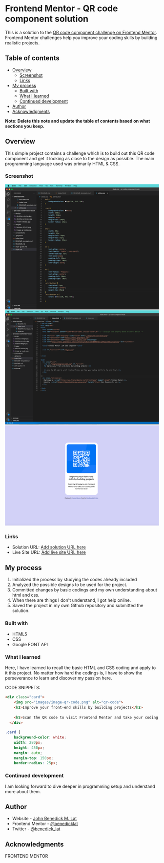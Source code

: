 # Frontend Mentor - QR code component solution

This is a solution to the [QR code component challenge on Frontend Mentor](https://www.frontendmentor.io/challenges/qr-code-component-iux_sIO_H). Frontend Mentor challenges help you improve your coding skills by building realistic projects. 

## Table of contents

- [Overview](#overview)
  - [Screenshot](#screenshot)
  - [Links](#links)
- [My process](#my-process)
  - [Built with](#built-with)
  - [What I learned](#what-i-learned)
  - [Continued development](#continued-development)
- [Author](#author)
- [Acknowledgments](#acknowledgments)

**Note: Delete this note and update the table of contents based on what sections you keep.**

## Overview

This simple project contains a challenge which is to build out this QR code component and get it looking as close to the design as possible.
The main programming language used was primarily HTML & CSS.

### Screenshot

![](/screenshots/Screen%20Shot%202023-03-10%20at%2011.59.13%20AM.png)
![](/screenshots/Screen%20Shot%202023-03-10%20at%2011.59.38%20AM.png)
![](/screenshots/Screen%20Shot%202023-03-10%20at%2011.59.53%20AM.png)

### Links

- Solution URL: [Add solution URL here](https://your-solution-url.com)
- Live Site URL: [Add live site URL here](https://your-live-site-url.com)

## My process

1. Initialized the process by studying the codes already included
2. Analyzed the possible designs to be used for the project.
3. Committed changes by basic codings and my own understanding about html and css.
4. When there are things I don't understand, I got help online.
5. Saved the project in my own Github repository and submitted the solution.

### Built with

- HTML5
- CSS
- Google FONT API


### What I learned

Here, I have learned to recall the basic HTML and CSS coding and apply to it this project. No matter how hard the codings is, I have to
show the perseverance to learn and discover my passion here.

CODE SNIPPETS:

```html
<div class="card">
    <img src="images/image-qr-code.png" alt="qr-code">
    <h2>Improve your front-end skills by building projects</h2>

    <h5>Scan the QR code to visit Frontend Mentor and take your coding skills to the next level</h5>
  </div>
```
```css
.card {
    background-color: white;
    width: 280px;
    height: 450px;
    margin: auto;
    margin-top: 150px;
    border-radius: 25px;
```


### Continued development

I am looking forward to dive deeper in programming setup and understand more about them.


## Author

- Website - [John Benedick M. Lat](https://jbenedicklat.my.canva.site/)
- Frontend Mentor - [@benedicklat](https://www.frontendmentor.io/profile/benedicklat)
- Twitter - [@benedick_lat](https://twitter.com/benedick_lat)

## Acknowledgments

FRONTEND MENTOR
